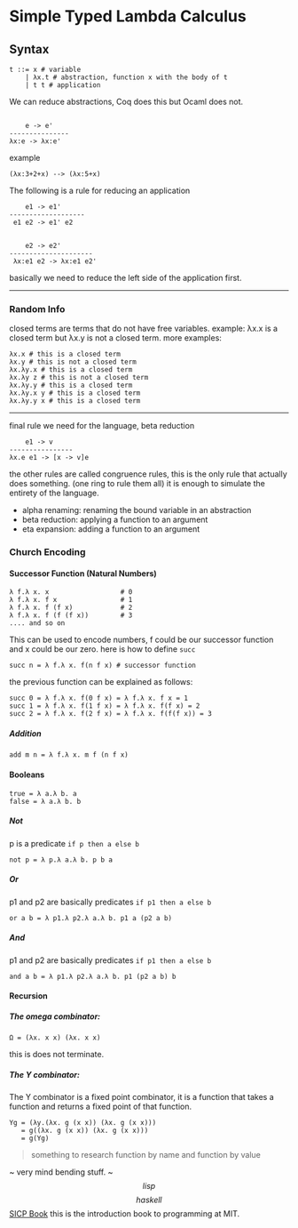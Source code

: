 # Simple Typed Lambda Calculus

## Syntax

```
t ::= x # variable
    | λx.t # abstraction, function x with the body of t
    | t t # application
```

We can reduce abstractions, Coq does this but Ocaml does not.

```

    e -> e'
---------------
λx:e -> λx:e'
```

example

```
(λx:3+2+x) --> (λx:5+x)
```

The following is a rule for reducing an application

```
    e1 -> e1'
-------------------
 e1 e2 -> e1' e2


    e2 -> e2'
---------------------
 λx:e1 e2 -> λx:e1 e2'
```

basically we need to reduce the left side of the application first.

---

### Random Info

closed terms are terms that do not have free variables.
example: λx.x is a closed term but λx.y is not a closed term.
more examples:

```
λx.x # this is a closed term
λx.y # this is not a closed term
λx.λy.x # this is a closed term
λx.λy z # this is not a closed term
λx.λy.y # this is a closed term
λx.λy.x y # this is a closed term
λx.λy.y x # this is a closed term
```

---

final rule we need for the language, beta reduction

```
    e1 -> v
----------------
λx.e e1 -> [x -> v]e
```

the other rules are called congruence rules, this is the only rule that actually does something. (one ring to rule them all) it is enough to simulate the entirety of the language.

- alpha renaming: renaming the bound variable in an abstraction
- beta reduction: applying a function to an argument
- eta expansion: adding a function to an argument

### Church Encoding

#### Successor Function (Natural Numbers)

```
λ f.λ x. x                  # 0
λ f.λ x. f x                # 1
λ f.λ x. f (f x)            # 2
λ f.λ x. f (f (f x))        # 3
.... and so on
```

This can be used to encode numbers, f could be our successor
function and x could be our zero.
here is how to define `succ`

```
succ n = λ f.λ x. f(n f x) # successor function
```

the previous function can be explained as follows:

```
succ 0 = λ f.λ x. f(0 f x) = λ f.λ x. f x = 1
succ 1 = λ f.λ x. f(1 f x) = λ f.λ x. f(f x) = 2
succ 2 = λ f.λ x. f(2 f x) = λ f.λ x. f(f(f x)) = 3
```

##### Addition

```
add m n = λ f.λ x. m f (n f x)
```

#### Booleans

```
true = λ a.λ b. a
false = λ a.λ b. b
```

##### Not

p is a predicate `if p then a else b`

```
not p = λ p.λ a.λ b. p b a
```

##### Or

p1 and p2 are basically predicates `if p1 then a else b`

```
or a b = λ p1.λ p2.λ a.λ b. p1 a (p2 a b)
```

##### And

p1 and p2 are basically predicates `if p1 then a else b`

```
and a b = λ p1.λ p2.λ a.λ b. p1 (p2 a b) b
```

#### Recursion

##### The omega combinator:

```
Ω = (λx. x x) (λx. x x)
```

this is does not terminate.

##### The Y combinator:

The Y combinator is a fixed point combinator, it is a function that takes a function and returns a fixed point of that function.

```
Yg = (λy.(λx. g (x x)) (λx. g (x x)))
   = g((λx. g (x x)) (λx. g (x x)))
   = g(Yg)
```

> something to research function by name and function by value

~ very mind bending stuff. ~
$$ lisp $$
$$ haskell $$
[SICP Book](https://mitp-content-server.mit.edu/books/content/sectbyfn/books_pres_0/6515/sicp.zip/index.html)
this is the introduction book to programming at MIT.

